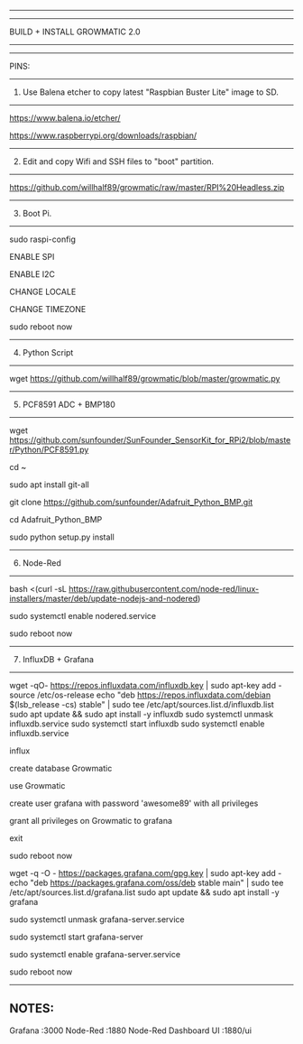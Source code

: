 -----------------------------------------------------------------------------------------------------------------
_________________________________________________________________________________________________________________

BUILD + INSTALL GROWMATIC 2.0
_________________________________________________________________________________________________________________

-----------------------------------------------------------------------------------------------------------------

PINS:

-----------------------------------------------------------------------------------------------------------------
1) Use Balena etcher to copy latest "Raspbian Buster Lite" image to SD.
-----------------------------------------------------------------------------------------------------------------

https://www.balena.io/etcher/

https://www.raspberrypi.org/downloads/raspbian/

-----------------------------------------------------------------------------------------------------------------
2) Edit and copy Wifi and SSH files to "boot" partition.
-----------------------------------------------------------------------------------------------------------------

https://github.com/willhalf89/growmatic/raw/master/RPI%20Headless.zip

-----------------------------------------------------------------------------------------------------------------
3) Boot Pi.
-----------------------------------------------------------------------------------------------------------------

sudo raspi-config

ENABLE SPI

ENABLE I2C

CHANGE LOCALE

CHANGE TIMEZONE

sudo reboot now

------------------------------------------------------------------------------------------------------------------
4) Python Script
------------------------------------------------------------------------------------------------------------------

wget https://github.com/willhalf89/growmatic/blob/master/growmatic.py

------------------------------------------------------------------------------------------------------------------
5) PCF8591 ADC + BMP180
------------------------------------------------------------------------------------------------------------------

wget https://github.com/sunfounder/SunFounder_SensorKit_for_RPi2/blob/master/Python/PCF8591.py

cd ~

sudo apt install git-all

git clone https://github.com/sunfounder/Adafruit_Python_BMP.git

cd Adafruit_Python_BMP

sudo python setup.py install

------------------------------------------------------------------------------------------------------------------
6) Node-Red
------------------------------------------------------------------------------------------------------------------

bash <(curl -sL https://raw.githubusercontent.com/node-red/linux-installers/master/deb/update-nodejs-and-nodered)

sudo systemctl enable nodered.service

sudo reboot now

------------------------------------------------------------------------------------------------------------------
7) InfluxDB + Grafana
------------------------------------------------------------------------------------------------------------------

wget -qO- https://repos.influxdata.com/influxdb.key | sudo apt-key add -
source /etc/os-release
echo "deb https://repos.influxdata.com/debian $(lsb_release -cs) stable" | sudo tee /etc/apt/sources.list.d/influxdb.list
sudo apt update && sudo apt install -y influxdb
sudo systemctl unmask influxdb.service
sudo systemctl start influxdb
sudo systemctl enable influxdb.service

influx

create database Growmatic

use Growmatic

create user grafana with password 'awesome89' with all privileges

grant all privileges on Growmatic to grafana

exit

sudo reboot now

wget -q -O - https://packages.grafana.com/gpg.key | sudo apt-key add -
echo "deb https://packages.grafana.com/oss/deb stable main" | sudo tee /etc/apt/sources.list.d/grafana.list
sudo apt update && sudo apt install -y grafana

sudo systemctl unmask grafana-server.service

sudo systemctl start grafana-server

sudo systemctl enable grafana-server.service

sudo reboot now

------------------------------------------------------------------------------------------------------------------
NOTES:
------------------------------------------------------------------------------------------------------------------
Grafana :3000
Node-Red :1880
Node-Red Dashboard UI :1880/ui
